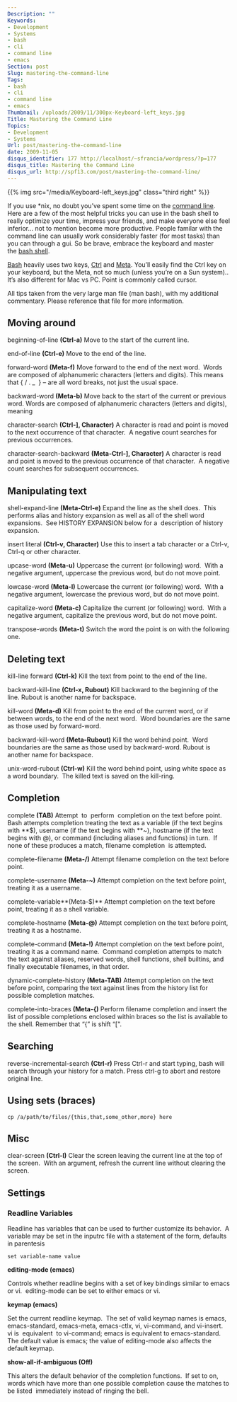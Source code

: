 ```yaml
---
Description: ""
Keywords:
- Development
- Systems
- bash
- cli
- command line
- emacs
Section: post
Slug: mastering-the-command-line
Tags:
- bash
- cli
- command line
- emacs
Thumbnail: /uploads/2009/11/300px-Keyboard-left_keys.jpg
Title: Mastering the Command Line
Topics:
- Development
- Systems
Url: post/mastering-the-command-line
date: 2009-11-05
disqus_identifier: 177 http://localhost/~sfrancia/wordpress/?p=177
disqus_title: Mastering the Command Line
disqus_url: http://spf13.com/post/mastering-the-command-line/
---
```


{{% img src="/media/Keyboard-left_keys.jpg" class="third right" %}}

If you use *nix, no doubt you’ve spent some time on the [command
line](http://en.wikipedia.org/wiki/Command-line_interface "Command-line interface").
Here are a few of the most helpful tricks you can use in the bash shell
to really optimize your time, impress your friends, and make everyone
else feel inferior… not to mention become more productive. People
familar with the command line can usually work considerably faster (for
most tasks) than you can through a gui. So be brave, embrace the
keyboard and master the [bash
shell](http://tiswww.case.edu/php/chet/bash/bashtop.html "Bash").

[Bash](http://tiswww.case.edu/php/chet/bash/bashtop.html "Bash") heavily
uses two
keys, [Ctrl](http://en.wikipedia.org/wiki/Control_key "Control key")
and [Meta](http://en.wikipedia.org/wiki/Meta_key). You’ll easily find
the Ctrl key on your keyboard, but the Meta, not so much (unless you’re
on a Sun system).. It’s also different for Mac vs PC. Point is commonly
called cursor.

All tips taken from the very large man file (man bash), with my
additional commentary. Please reference that file for more information.

Moving around
-------------

beginning-of-line **(Ctrl-a)**
 Move to the start of the current line.

end-of-line **(Ctrl-e)**
 Move to the end of the line.

forward-word **(Meta-f)**
 Move forward to the end of the next word.  Words are composed of
alphanumeric characters (letters and digits).
 This means that { / . _  } – are all word breaks, not just the usual
space.

backward-word **(Meta-b)**
 Move back to the start of the current or previous word. Words are
composed of alphanumeric characters (letters and digits), meaning

character-search **(Ctrl-], Character)**
 A character is read and point is moved to the next occurrence of that
character.  A negative count searches for previous occurrences.

character-search-backward **(Meta-Ctrl-], Character)**
 A character is read and point is moved to the previous occurrence of
that character.  A negative count searches for subsequent occurrences.

Manipulating text
-----------------

shell-expand-line **(Meta-Ctrl-e)**
 Expand the line as the shell does.  This performs alias and history
expansion as well as all of the shell word expansions.  See HISTORY
EXPANSION below for a  description of history expansion.

insert literal **(Ctrl-v, Character)**
 Use this to insert a tab character or a Ctrl-v, Ctrl-q or other
character.

upcase-word **(Meta-u)**
 Uppercase the current (or following) word.  With a negative argument,
uppercase the previous word, but do not move point.

lowcase-word **(Meta-l)**
 Lowercase the current (or following) word.  With a negative argument,
lowercase the previous word, but do not move point.

capitalize-word **(Meta-c)**
 Capitalize the current (or following) word.  With a negative argument,
capitalize the previous word, but do not move point.

transpose-words **(Meta-t)**
 Switch the word the point is on with the following one.

Deleting text
-------------

kill-line forward **(Ctrl-k)**
 Kill the text from point to the end of the line.

backward-kill-line **(Ctrl-x, Rubout)**
 Kill backward to the beginning of the line. Rubout is another name for
backspace.

kill-word **(Meta-d)**
 Kill from point to the end of the current word, or if between words, to
the end of the next word.  Word boundaries are the same as those used by
forward-word.

backward-kill-word **(Meta-Rubout)**
 Kill the word behind point.  Word boundaries are the same as those used
by backward-word. Rubout is another name for backspace.

unix-word-rubout **(Ctrl-w)**
 Kill the word behind point, using white space as a word boundary.  The
killed text is saved on the kill-ring.

Completion
----------

complete **(TAB)**
 Attempt  to  perform  completion on the text before point.  Bash
attempts completion treating the text as a variable (if the text begins
with **$), username (if the text begins with **~), hostname (if the text
begins with @), or command (including aliases and functions) in turn. 
If none of these produces a match, filename completion  is attempted.

complete-filename **(Meta-/)**
 Attempt filename completion on the text before point.

complete-username **(Meta-~)**
 Attempt completion on the text before point, treating it as a username.

complete-variable**(Meta-$)**
 Attempt completion on the text before point, treating it as a shell
variable.

complete-hostname **(Meta-@)**
 Attempt completion on the text before point, treating it as a hostname.

complete-command **(Meta-!)**
 Attempt completion on the text before point, treating it as a command
name.  Command completion attempts to match the text against aliases,
reserved words, shell functions, shell builtins, and finally executable
filenames, in that order.

dynamic-complete-history **(Meta-TAB)**
 Attempt completion on the text before point, comparing the text against
lines from the history list for possible completion matches.

complete-into-braces **(Meta-{)**
 Perform filename completion and insert the list of possible completions
enclosed within braces so the list is available to the shell. Remember
that “{” is shift “[".

Searching
---------

reverse-incremental-search **(Ctrl-r)**
 Press Ctrl-r and start typing, bash will search through your history
for a match.
 Press ctrl-g to abort and restore original line.

Using sets (braces)
-------------------

    cp /a/path/to/files/{this,that,some_other,more} here

Misc
----

clear-screen **(Ctrl-l)**
 Clear the screen leaving the current line at the top of the screen. 
With an argument, refresh the current line without clearing the screen.

Settings
--------

### Readline Variables

Readline has variables that can be used to further customize its
behavior.  A variable may be set in the inputrc file with a statement of
the form, defaults in parentesis

    set variable-name value
    

**editing-mode (emacs)**

Controls whether readline begins with a set of key bindings similar to
emacs or vi.  editing-mode can be set to either emacs or vi.

**keymap (emacs)**

Set the current readline keymap.  The set of valid keymap names is
emacs, emacs-standard, emacs-meta, emacs-ctlx, vi, vi-command, and
vi-insert.  vi is  equivalent  to vi-command; emacs is equivalent to
emacs-standard.  The default value is emacs; the value of editing-mode
also affects the default keymap.

**show-all-if-ambiguous (Off)**

This alters the default behavior of the completion functions.  If set
to on, words which have more than one possible completion cause the
matches to be listed  immediately instead of ringing the bell.

